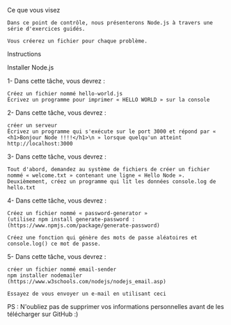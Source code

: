 Ce que vous visez

    Dans ce point de contrôle, nous présenterons Node.js à travers une série d'exercices guidés. 

    Vous créerez un fichier pour chaque problème.


Instructions

Installer  Node.js

1- Dans cette tâche, vous devrez :

    Créez un fichier nommé hello-world.js
    Écrivez un programme pour imprimer « HELLO WORLD » sur la console

2- Dans cette tâche, vous devrez :

    créer un serveur  
    Écrivez un programme qui s'exécute sur le port 3000 et répond par « <h1>Bonjour Node !!!!</h1>\n » lorsque quelqu'un atteint http://localhost:3000

3- Dans cette tâche, vous devrez :

    Tout d'abord, demandez au système de fichiers de créer un fichier nommé « welcome.txt » contenant une ligne « Hello Node ».
    Deuxièmement, créez un programme qui lit les données console.log de hello.txt
 

4- Dans cette tâche, vous devrez :

    Créez un fichier nommé « password-generator »  
    (utilisez npm install generate-password : (https://www.npmjs.com/package/generate-password)

    Créez une fonction qui génère des mots de passe aléatoires et console.log() ce mot de passe.
    

5- Dans cette tâche, vous devrez :

    créer un fichier nommé email-sender  
    npm installer nodemailer (https://www.w3schools.com/nodejs/nodejs_email.asp)

    Essayez de vous envoyer un e-mail en utilisant ceci
 

 

PS : N'oubliez pas de supprimer vos informations personnelles avant de les télécharger sur GitHub :) 